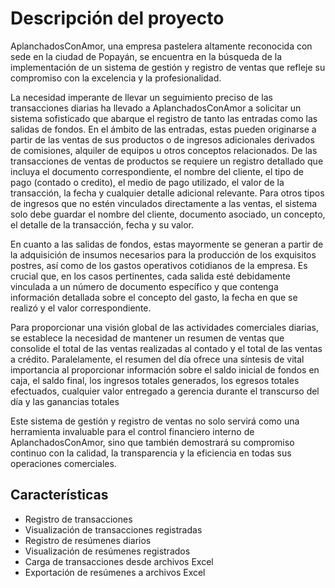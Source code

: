 # Descripción del proyecto

AplanchadosConAmor, una empresa pastelera altamente reconocida con sede en la ciudad de Popayán, se encuentra en la búsqueda de la implementación de un sistema de gestión y registro de ventas que refleje su compromiso con la excelencia y la profesionalidad.

La necesidad imperante de llevar un seguimiento preciso de las transacciones diarias ha llevado a AplanchadosConAmor a solicitar un sistema sofisticado que abarque el registro de tanto las entradas como las salidas de fondos. En el ámbito de las entradas, estas pueden originarse a partir de las ventas de sus  productos o de ingresos adicionales derivados de comisiones, alquiler de equipos u otros conceptos relacionados. De las transacciones de ventas de productos se requiere un registro detallado que incluya el documento correspondiente, el nombre del cliente, el tipo de pago (contado o credito), el medio de pago utilizado, el valor de la transacción, la fecha y cualquier detalle adicional relevante. Para otros tipos de ingresos que no estén vinculados directamente a las ventas, el sistema solo debe guardar el nombre del cliente, documento asociado, un concepto, el detalle de la transacción, fecha y su valor.

En cuanto a las salidas de fondos, estas mayormente se generan a partir de la adquisición de insumos necesarios para la producción de los exquisitos postres, así como de los gastos operativos cotidianos de la empresa. Es crucial que, en los casos pertinentes, cada salida esté debidamente vinculada a un número de documento específico y que contenga información detallada sobre el concepto del gasto, la fecha en que se realizó y el valor correspondiente.

Para proporcionar una visión global de las actividades comerciales diarias, se establece la necesidad de mantener un resumen de ventas que consolide el total de las ventas realizadas al contado y el total de las ventas a crédito. Paralelamente, el resumen del día ofrece una síntesis de vital importancia al proporcionar información sobre el saldo inicial de fondos en caja, el saldo final, los ingresos totales generados, los egresos totales efectuados, cualquier valor entregado a gerencia durante el transcurso del día y las ganancias totales

Este sistema de gestión y registro de ventas no solo servirá como una herramienta invaluable para el control financiero interno de AplanchadosConAmor, sino que también demostrará su compromiso continuo con la calidad, la transparencia y la eficiencia en todas sus operaciones comerciales.

## Características

- Registro de transacciones
- Visualización de transacciones registradas
- Registro de resúmenes diarios
- Visualización de resúmenes registrados
- Carga de transacciones desde archivos Excel
- Exportación de resúmenes a archivos Excel

